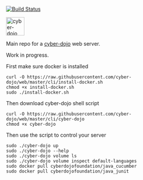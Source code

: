 [![Build Status](https://travis-ci.org/cyber-dojo/web.svg?branch=master)](https://travis-ci.org/cyber-dojo/web)

<img src="https://raw.githubusercontent.com/cyber-dojo/web/master/public/images/home_page_logo.png" alt="cyber-dojo yin/yang logo" width="50px" height="50px"/>

Main repo for a [cyber-dojo](http://cyber-dojo.org) web server.

Work in progress.

First make sure docker is installed

```
curl -O https://raw.githubusercontent.com/cyber-dojo/web/master/cli/install-docker.sh
chmod +x install-docker.sh
sudo ./install-docker.sh
```

Then download cyber-dojo shell script

```
curl -O https://raw.githubusercontent.com/cyber-dojo/web/master/cli/cyber-dojo
chmod +x cyber-dojo
```

Then use the script to control your server

```
sudo ./cyber-dojo up
sudo ./cyber-dojo --help
sudo ./cyber-dojo volume ls
sudo ./cyber-dojo volume inspect default-languages
sudo docker pull cyberdojofoundation/java_cucumber
sudo docker pull cyberdojofoundation/java_junit
```
